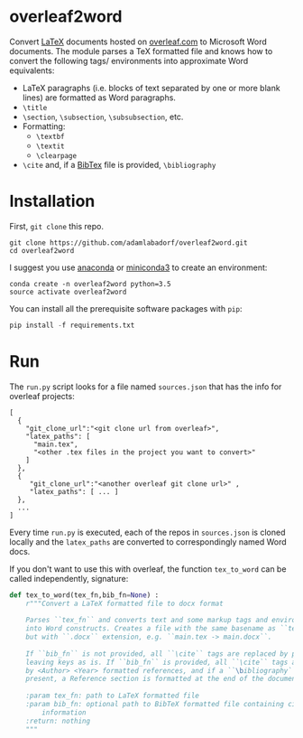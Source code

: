 # overleaf2word

Convert [LaTeX](https://www.latex-project.org/) documents hosted on
[overleaf.com](https://overleaf.com) to Microsoft Word documents. The module
parses a TeX formatted file and knows how to convert the following tags/
environments into approximate Word equivalents:

- LaTeX paragraphs (i.e. blocks of text separated by one or more blank lines)
  are formatted as Word paragraphs.
- `\title`
- `\section`, `\subsection`, `\subsubsection`, etc.
- Formatting:
  - `\textbf`
  - `\textit`
  - `\clearpage`
- `\cite` and, if a [BibTex](http://www.bibtex.org/) file is provided,
  `\bibliography`

# Installation

First, `git clone` this repo.

```
git clone https://github.com/adamlabadorf/overleaf2word.git
cd overleaf2word
```

I suggest you use [anaconda](https://www.anaconda.com/downloads) or
[miniconda3](https://conda.io/miniconda.html) to create an environment:

```
conda create -n overleaf2word python=3.5
source activate overleaf2word
```

You can install all the prerequisite software packages with `pip`:

```python
pip install -f requirements.txt
```

# Run

The `run.py` script looks for a file named `sources.json` that has the info
for overleaf projects:

```
[
  {
    "git_clone_url":"<git clone url from overleaf>",
    "latex_paths": [
      "main.tex",
      "<other .tex files in the project you want to convert>"
    ]
  },
  {
     "git_clone_url":"<another overleaf git clone url>" ,
     "latex_paths": [ ... ]
  },
  ...
]
``` 

Every time `run.py` is executed, each of the repos in `sources.json` is cloned
locally and the `latex_paths` are converted to correspondingly named Word docs.

If you don't want to use this with overleaf, the function `tex_to_word` can be
called independently, signature:

```python
def tex_to_word(tex_fn,bib_fn=None) :
    r"""Convert a LaTeX formatted file to docx format
    
    Parses ``tex_fn`` and converts text and some markup tags and environments
    into Word constructs. Creates a file with the same basename as ``tex_fn``
    but with ``.docx`` extension, e.g. ``main.tex -> main.docx``.
    
    If ``bib_fn`` is not provided, all ``\cite`` tags are replaced by parentheses,
    leaving keys as is. If ``bib_fn`` is provided, all ``\cite`` tags are replaced
    by <Author> <Year> formatted references, and if a ``\bibliography`` tag is
    present, a Reference section is formatted at the end of the document.
    
    :param tex_fn: path to LaTeX formatted file
    :param bib_fn: optional path to BibTeX formatted file containing citation
        information
    :return: nothing
    """
```

